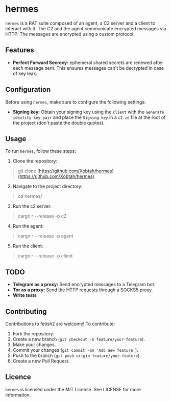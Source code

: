 # hermes
`hermes` is a RAT suite composed of an agent, a C2 server and a client to interact with it. The C2 and the agent communicate encrypted messages via HTTP. The messages are encrypted using a custom protocol.

## Features
* **Perfect Forward Secrecy:** ephemeral shared secrets are renewed after each message sent. This ensures messages can't be decrypted in case of key leak.

## Configuration
Before using `hermes`, make sure to configure the following settings:

* **Signing key:** Obtain your signing key using the `client` with the `Generate identity key pair` and place the `Signing key` in a `c2.id` file at the root of the project (don't paste the double quotes).

## Usage
To run `hermes`, follow these steps:

1. Clone the repository:
> git clone [https://github.com/Xobtah/hermes](https://github.com/Xobtah/hermes)
2. Navigate to the project directory:
> cd hermes/
3. Run the c2 server:
> cargo r --release -p c2
4. Run the agent:
> cargo r --release -p agent
5. Run the client:
> cargo r --release -p client

## TODO
* **Telegram as a proxy:** Send encrypted messages to a Telegram bot.
* **Tor as a proxy:** Send the HTTP requests through a SOCKS5 proxy.
* **Write tests**

## Contributing
Contributions to fetish2 are welcome! To contribute:

1. Fork the repository.
2. Create a new branch (`git checkout -b feature/your-feature`).
3. Make your changes.
4. Commit your changes (`git commit -am 'Add new feature'`).
5. Push to the branch (`git push origin feature/your-feature`).
6. Create a new Pull Request.

## Licence
`hermes` is licensed under the MIT License. See LICENSE for more information.
